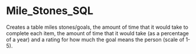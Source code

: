 # Mile_Stones_SQL
Creates a table miles stones/goals, the amount of time that it would take to complete each item, the amount of time that it would take (as a percentage of a year) and a rating for how much the goal means the person (scale of 1-5).

